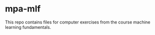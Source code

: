 # mpa-mlf
This repo contains files for computer exercises from the course machine learning fundamentals.
